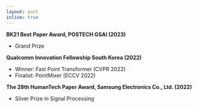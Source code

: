 ```yaml
---
layout: post
inline: true
---
```


**BK21 Best Paper Award, POSTECH GSAI (2023)**
- Grand Prize

**Qualcomm Innovation Fellowship South Korea (2022)**
- Winner: Fast Point Transformer (CVPR 2022)
- Finalist: PointMixer (ECCV 2022)

**The 28th HumanTech Paper Award, Samsung Electronics Co., Ltd. (2022)**
- Silver Prize in Signal Processing
